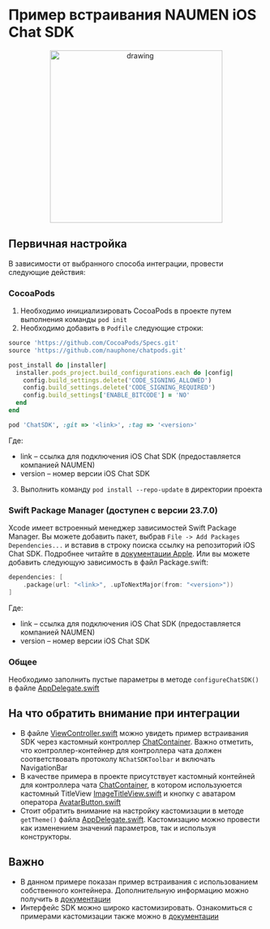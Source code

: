 # Пример встраивания NAUMEN iOS Chat SDK 

<p align="center">
<img src="https://i.ibb.co/KLyLXq1/IMG-5835.png" alt="drawing" width="340"/>
</p>

## Первичная настройка
В зависимости от выбранного способа интеграции, провести следующие действия:
### CocoaPods
1. Необходимо инициализировать CocoaPods в проекте путем выполнения команды `pod init`
2. Необходимо добавить в `Podfile` следующие строки:
```ruby
source 'https://github.com/CocoaPods/Specs.git'
source 'https://github.com/nauphone/chatpods.git'

post_install do |installer|
  installer.pods_project.build_configurations.each do |config|
    config.build_settings.delete('CODE_SIGNING_ALLOWED')
    config.build_settings.delete('CODE_SIGNING_REQUIRED')
    config.build_settings['ENABLE_BITCODE'] = 'NO'
  end
end

pod 'ChatSDK', :git => '<link>', :tag => '<version>'
```
Где:
- link – ссылка для подключения iOS Chat SDK (предоставляется компанией NAUMEN)
- version – номер версии iOS Chat SDK

3. Выполнить команду `pod install --repo-update` в директории проекта

### Swift Package Manager (доступен с версии 23.7.0)
Xcode имеет встроенный менеджер зависимостей Swift Package Manager. Вы можете добавить пакет, выбрав `File -> Add Packages Dependencies...` и вставив в строку поиска ссылку на репозиторий iOS Chat SDK. Подробнее читайте в [документации Apple](https://developer.apple.com/documentation/xcode/adding_package_dependencies_to_your_app).
Или вы можете добавить следующую зависимость в файл Package.swift:
```swift
dependencies: [
    .package(url: "<link>", .upToNextMajor(from: "<version>"))
]
```
Где:
- link – ссылка для подключения iOS Chat SDK (предоставляется компанией NAUMEN)
- version – номер версии iOS Chat SDK

### Общее
Необходимо заполнить пустые параметры в методе `configureChatSDK()` в файле [AppDelegate.swift](https://github.com/nauphone/iOS-Chat-SDK-Integration-Example/blob/master/iOS%20Chat%20SDK%20Integration%20Example/AppDelegate.swift)

## На что обратить внимание при интеграции
- В файле [ViewController.swift](https://github.com/nauphone/iOS-Chat-SDK-Integration-Example/blob/master/iOS%20Chat%20SDK%20Integration%20Example/ViewController.swift) можно увидеть пример встраивания SDK через кастомный контроллер [ChatContainer](https://github.com/nauphone/iOS-Chat-SDK-Integration-Example/blob/master/iOS%20Chat%20SDK%20Integration%20Example/ChatContainer.swift). Важно отметить, что контроллер-контейнер для контроллера чата должен соответствовать протоколу `NChatSDKToolbar` и включать NavigationBar
- В качестве примера в проекте присутствует кастомный контейней для контроллера чата [ChatContainer](https://github.com/nauphone/iOS-Chat-SDK-Integration-Example/blob/master/iOS%20Chat%20SDK%20Integration%20Example/ChatContainer.swift), в котором используюется кастомный TitleView [ImageTitleView.swift](https://github.com/nauphone/iOS-Chat-SDK-Integration-Example/blob/master/iOS%20Chat%20SDK%20Integration%20Example/ImageTitleView.swift) и кнопку с аватаром оператора [AvatarButton.swift](https://github.com/nauphone/iOS-Chat-SDK-Integration-Example/blob/master/iOS%20Chat%20SDK%20Integration%20Example/AvatarButton.swift)
- Стоит обратить внимание на настройку кастомизации в методе `getTheme()` файла  [AppDelegate.swift](https://github.com/nauphone/iOS-Chat-SDK-Integration-Example/blob/master/iOS%20Chat%20SDK%20Integration%20Example/AppDelegate.swift). Кастомизацию можно провести как изменением значений параметров, так и используя конструкторы.

## Важно
- В данном примере показан пример встраивания с использованием собственного контейнера. Дополнительную информацию можно получить в [документации](https://callcenter.naumen.ru/docs/ru/ncc76/ncc/web/ncc.htm#Integration/MobileSDK_Chat/MobileSDK_iOS/MobileSDK_IOS.htm%3FTocPath%3D%25D0%2598%25D0%25BD%25D1%2582%25D0%25B5%25D0%25B3%25D1%2580%25D0%25B0%25D1%2586%25D0%25B8%25D0%25BE%25D0%25BD%25D0%25BD%25D1%258B%25D0%25B5%2520%25D0%25B2%25D0%25BE%25D0%25B7%25D0%25BC%25D0%25BE%25D0%25B6%25D0%25BD%25D0%25BE%25D1%2581%25D1%2582%25D0%25B8%7CSDK%2520%25D0%25B4%25D0%25BB%25D1%258F%2520%25D0%25B8%25D0%25BD%25D1%2582%25D0%25B5%25D0%25B3%25D1%2580%25D0%25B0%25D1%2586%25D0%25B8%25D0%25B8%2520NCC-%25D1%2587%25D0%25B0%25D1%2582%25D0%25B0%2520%25D0%25B2%2520%25D0%25BC%25D0%25BE%25D0%25B1%25D0%25B8%25D0%25BB%25D1%258C%25D0%25BD%25D1%258B%25D0%25B5%2520%25D0%25BF%25D1%2580%25D0%25B8%25D0%25BB%25D0%25BE%25D0%25B6%25D0%25B5%25D0%25BD%25D0%25B8%25D1%258F%7CNCC-%25D1%2587%25D0%25B0%25D1%2582%2520iOS%2520SDK%7C_____0)
- Интерфейс SDK можно широко кастомизировать. Ознакомиться с примерами кастомизации также можно в [документации](https://callcenter.naumen.ru/docs/ru/ncc76/ncc/web/ncc.htm#Integration/MobileSDK_Chat/MobileSDK_iOS/MobileSDK_IOS_View.htm%3FTocPath%3D%25D0%2598%25D0%25BD%25D1%2582%25D0%25B5%25D0%25B3%25D1%2580%25D0%25B0%25D1%2586%25D0%25B8%25D0%25BE%25D0%25BD%25D0%25BD%25D1%258B%25D0%25B5%2520%25D0%25B2%25D0%25BE%25D0%25B7%25D0%25BC%25D0%25BE%25D0%25B6%25D0%25BD%25D0%25BE%25D1%2581%25D1%2582%25D0%25B8%7CSDK%2520%25D0%25B4%25D0%25BB%25D1%258F%2520%25D0%25B8%25D0%25BD%25D1%2582%25D0%25B5%25D0%25B3%25D1%2580%25D0%25B0%25D1%2586%25D0%25B8%25D0%25B8%2520NCC-%25D1%2587%25D0%25B0%25D1%2582%25D0%25B0%2520%25D0%25B2%2520%25D0%25BC%25D0%25BE%25D0%25B1%25D0%25B8%25D0%25BB%25D1%258C%25D0%25BD%25D1%258B%25D0%25B5%2520%25D0%25BF%25D1%2580%25D0%25B8%25D0%25BB%25D0%25BE%25D0%25B6%25D0%25B5%25D0%25BD%25D0%25B8%25D1%258F%7CNCC-%25D1%2587%25D0%25B0%25D1%2582%2520iOS%2520SDK%7C%25D0%259D%25D0%25B0%25D1%2581%25D1%2582%25D1%2580%25D0%25BE%25D0%25B9%25D0%25BA%25D0%25B0%2520%25D0%25B2%25D0%25BD%25D0%25B5%25D1%2588%25D0%25BD%25D0%25B5%25D0%25B3%25D0%25BE%2520%25D0%25B2%25D0%25B8%25D0%25B4%25D0%25B0%2520NCC-%25D1%2587%25D0%25B0%25D1%2582%25D0%25B0%7C_____0)
